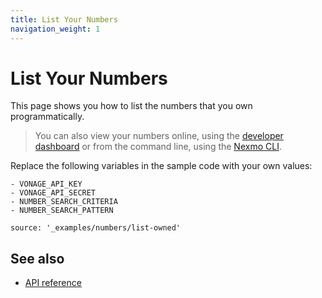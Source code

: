 ```yaml
---
title: List Your Numbers
navigation_weight: 1
---
```


# List Your Numbers

This page shows you how to list the numbers that you own programmatically.

> You can also view your numbers online, using the [developer dashboard](https://dashboard.nexmo.com/your-numbers) or from the command line, using the [Nexmo CLI](https://github.com/Nexmo/nexmo-cli#list-all-numbers-on-your-account).

Replace the following variables in the sample code with your own values:

```snippet_variables
- VONAGE_API_KEY
- VONAGE_API_SECRET
- NUMBER_SEARCH_CRITERIA
- NUMBER_SEARCH_PATTERN
```

```code_snippets
source: '_examples/numbers/list-owned'
```

## See also

* [API reference](/api/numbers)